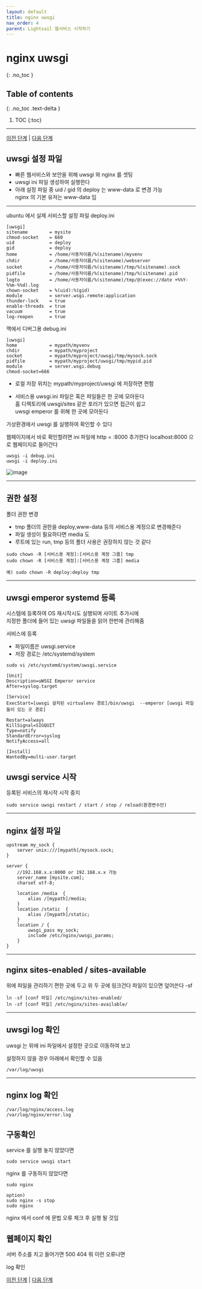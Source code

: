 ```yaml
---
layout: default
title: nginx uwsgi
nav_order: 4
parent: Lightsail 웹서비스 시작하기
---
```


# nginx uwsgi
{: .no_toc }

## Table of contents
{: .no_toc .text-delta }

1. TOC
{:toc}

---
[이전 단계](../Lightsail_postgres_3) |
[다음 단계](../Lightsail_ssl_5)

## uwsgi 설정 파일

<div class="code-example" markdown="1">

- 빠른 웹서비스와 보안을 위해 uwsgi 와 nginx 를 셋팅  
- uwsgi ini 파일 생성하여 실행한다  
- 아래 설정 파일 중 uid / gid 의 deploy 는 www-data 로 변경 가능  
nginx 의 기본 유저는 www-data 임

</div>

---

<div class="code-example" markdown="1">

ubuntu 에서 실제 서비스할 설정 파일 deploy.ini

</div>

```
[uwsgi]
sitename        = mysite 
chmod-socket    = 660 
uid             = deploy 
gid             = deploy
home            = /home/사용자이름/%(sitename)/myvenv
chdir           = /home/사용자이름/%(sitename)/webserver
socket          = /home/사용자이름/%(sitename)/tmp/%(sitename).sock
pidfile         = /home/사용자이름/%(sitename)/tmp/%(sitename).pid
logto           = /home/사용자이름/%(sitename)/tmp/@(exec://date +%%Y-%%m-%%d).log
chown-socket    = %(uid):%(gid)
module          = server.wsgi.remote:application
thunder-lock    = true
enable-threads  = true
vacuum          = true
log-reopen      = true

```
<div class="code-example" markdown="1">

맥에서 디버그용 debug.ini

</div>

```
[uwsgi]
home            = mypath/myvenv
chdir           = mypath/myproject
socket          = mypath/myproject/uwsgi/tmp/mysock.sock
pidfile         = mypath/myproject/uwsgi/tmp/mypid.pid
module          = server.wsgi.debug
chmod-socket=666
```

<div class="code-example" markdown="1">

- 로컬 저장 위치는 mypath/myproject/uwsgi 에 저장하면 편함

- 서비스용 uwsgi.ini 파일은 혹은 파일들은 한 곳에 모아둔다  
홈 디렉토리에 uwsgi/sites 같은 포러가 있으면 접근이 쉽고  
uwsgi emperor 를 위해 한 곳에 모아둔다  

</div>

<div class="code-example" markdown="1">
가상환경에서 uwsgi 를 실행하여 확인할 수 있다

웹페이지에서 바로 확인할려면 
ini 파일에  http = :8000 추가한다
localhost:8000 으로 웹페이지로 들어간다  
</div>

```
uwsgi -i debug.ini
uwsgi -i deploy.ini 
```

![image](/assets/images/n/1.jpeg)  

---


## 권한 설정

<div class="code-example" markdown="1">

폴더 권한 변경

- tmp 폴더의 권한을 deploy,www-data 등의 서비스용 계정으로 변경해준다
- 파일 생성이 필요하다면 media 도 
- 루트에 있는 run, tmp 등의 폴더 사용은 권장하지 않는 것 같다
</div>

```
sudo chown -R [서비스용 계정]:[서비스용 계정 그룹] tmp
sudo chown -R [서비스용 계정]:[서비스용 계정 그룹] media

예) sudo chown -R deploy:deploy tmp
```

---

## uwsgi emperor systemd 등록

시스템에 등록하여 OS 재시작시도 실행되며 사이트 추가시에  
지정한 폴더에 들어 있는 uwsgi 파일들을 읽어 한번에 관리해줌

서비스에 등록

- 파일이름은 uwsgi.service
- 저장 경로는 /etc/systemd/system


```
sudo vi /etc/systemd/system/uwsgi.service
```

```
[Unit]
Description=uWSGI Emperor service
After=syslog.target

[Service]
ExecStart=[uwsgi 설치된 virtualenv 경로]/bin/uwsgi  --emperor [uwsgi 파일들이 있는 곳 경로]

Restart=always
KillSignal=SIGQUIT
Type=notify
StandardError=syslog
NotifyAccess=all

[Install]
WantedBy=multi-user.target 
```

## uwsgi service 시작

등록된 서비스의 재시작 시작 중지 

```
sudo service uwsgi restart / start / stop / reload(환경변수만)
```

---

## nginx 설정 파일

```
upstream my_sock {
    server unix:///[mypath]/mysock.sock;
}

server {
    //192.168.x.x:8000 or 192.168.x.x 가능
    server_name [mysite.com]; 
    charset utf-8;

    location /media  {
        alias /[mypath]/media;
    }
    location /static  {
        alias /[mypath]/static;
    }    
    location / {
        uwsgi_pass my_sock;
        include /etc/nginx/uwsgi_params;        
    }
}

```

---

## nginx sites-enabled / sites-available

위에 파일을 관리하기 편한 곳에 두고 위 두 곳에 링크건다
파일이 있으면 덮어쓴다 -sf

```
ln -sf [conf 파일] /etc/nginx/sites-enabled/
ln -sf [conf 파일] /etc/nginx/sites-available/
```

---

## uwsgi log 확인

uwsgi 는 위에 ini 파일에서 설정한 곳으로 이동하여 보고  

설정하지 않을 경우 아래에서 확인할 수 있음

```
/var/log/uwsgi 
```

---

## nginx log 확인

```
/var/log/nginx/access.log
/var/log/nginx/error.log
```

## 구동확인

service 를 실행 놓지 않았다면

```
sudo service uwsgi start
```

nginx 를 구동하지 않았다면

```
sudo nginx 

option)
sudo nginx -s stop
sudo nginx
```

nginx 에서 conf 에 문법 오류 체크 후 실행 될 것임

## 웹페이지 확인

서버 주소를 치고 들어가면 
500 404 뭐 이런 오류나면

log 확인


[이전 단계](../Lightsail_postgres_3) |
[다음 단계](../Lightsail_ssl_5)
